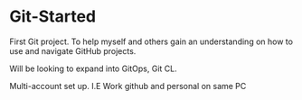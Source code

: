 # Git-Started

First Git project. 
To help myself and others gain an understanding on how to use and navigate GitHub projects.

Will be looking to expand into GitOps, Git CL.

Multi-account set up. I.E Work github and personal on same PC
